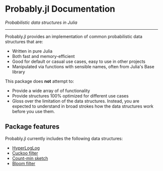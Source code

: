 # Probably.jl Documentation
_Probabilistic data structures in Julia_

---

Probably.jl provides an implementation of common probabilistic data structures that are:
- Written in pure Julia
- Both fast and memory-efficient
- Good for default or casual use cases, easy to use in other projects
- Manipulated via functions with sensible names, often from Julia's Base library

This package does __not__ attempt to:
- Provide a wide array of of functionality
- Provide structures 100% optimized for different use cases
- Gloss over the limitation of the data structures. Instead, you are expected to understand in broad strokes how the data structures work before you use them.

## Package features
Probably.jl currently includes the following data structures:
 - [HyperLogLog](@ref)
 - [Cuckoo filter](@ref)
 - [Count-min sketch](@ref)
 - [Bloom filter](@ref)
